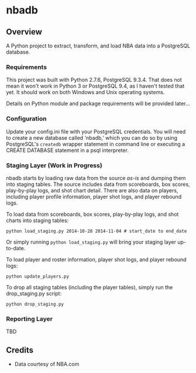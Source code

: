 # nbadb

## Overview
A Python project to extract, transform, and load NBA data into a PostgreSQL database.

### Requirements

This project was built with Python 2.7.6, PostgreSQL 9.3.4. That does not mean it won't work in Python 3 or PostgreSQL 9.4, as I haven't tested that yet. It should work on both Windows and Unix operating systems.

Details on Python module and package requirements will be provided later...

### Configuration

Update your config.ini file with your PostgreSQL credentials. You will need to create a new database called 'nbadb,' which you can do so by using PostgreSQL's ```createdb``` wrapper statement in command line or executing a CREATE DATABASE statement in a psql interpreter.

### Staging Layer (Work in Progress)

nbadb starts by loading raw data from the source *as-is* and dumping them into staging tables. The source includes data from scoreboards, box scores, play-by-play logs, and shot chart detail. There are also data on players, including player profile information, player shot logs, and player rebound logs.

To load data from scoreboards, box scores, play-by-play logs, and shot charts into staging tables:
```
python load_staging.py 2014-10-28 2014-11-04 # start_date to end_date
```

Or simply running ```python load_staging.py``` will bring your staging layer up-to-date.

To load player and roster information, player shot logs, and player rebound logs:
```
python update_players.py
```

To drop all staging tables (including the player tables), simply run the drop_staging.py script:
```
python drop_staging.py
```

### Reporting Layer

TBD

## Credits
- Data courtesy of NBA.com